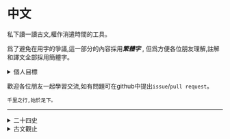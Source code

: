 中文
===

私下讀一讀古文,權作消遣時間的工具。


爲了避免在用字的爭議,這一部分的內容採用***繁體字*** , 但爲方便各位朋友理解,註解和譯文全部採用簡體字。

<details>
<summary>個人目標</summary>

給自己裏一個小目標:三十歲前讀完二十四史和古文觀止。

具體操作:
```
精讀,查古漢語字典,三行對譯,結尾評價
```

</details>

歡迎各位朋友一起學習交流,如有問題可在github中提出`issue`/`pull request`。

```
千里之行,始於足下。
```

---

<details>
<summary>二十四史</summary>

~~如果連接打不開就是我還沒有讀到這本書~~

~~暫時只有史記，而且目前只錄入了前五章，譯文和註釋更是少得可憐，畢竟慢工出細活。~~

- [《史記》](./二十四史/史記/READAE.md) - 司馬遷
- [《漢書》]() - 班固
- [《後漢書》]() - 范曄
- [《三國志》]() - 陳壽
- [《晉書》]() - 房玄齡 等
- [《宋书》]() - 沈約
- [《南齐书》]() - 蕭子顯
- [《梁书》]() - 姚思廉
- [《陈书》]() - 姚思廉
- [《魏书》]() - 魏收
- [《北齐书》]() - 李百藥
- [《周书》]() - 令狐德棻 等
- [《南史》]() - 李延壽
- [《北史》]() - 李延壽
- [《隋書》]() - 魏徵 等
- [《舊唐書》]() - 劉昫 等
- [《新唐書》]() - 歐陽修 等
- [《舊五代史》]() - 薛居正 等
- [《新五代史》]() - 歐陽修 等
- [《宋史》]() - 脫脫 等
- [《遼史》]() - 脫脫 等
- [《金史》]() - 脫脫 等
- [《元史》]() - 宋濂 等
- [《明史》]() - 張廷玉 等
- (相關)[《東觀漢記》]() - 劉珍 等
- (相關)[《新元史》]() - 柯劭忞
- (相關)[《清史稿》]() - 趙爾巽 等

</details>

<details>
<summary>古文觀止</summary>

</details>
